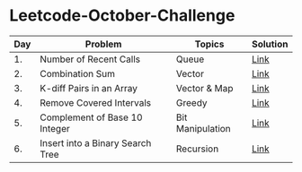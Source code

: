 # Leetcode-October-Challenge
<!-- Tables -->
|Day| Problem     |Topics   |Solution|
|---|-------------|---------|--------|
|1.|Number of Recent Calls|Queue|[Link](https://leetcode.com/explore/featured/card/october-leetcoding-challenge/559/week-1-october-1st-october-7th/3480/)|
|2.|Combination Sum|Vector|[Link](https://leetcode.com/explore/challenge/card/october-leetcoding-challenge/559/week-1-october-1st-october-7th/3481/)|
|3.|K-diff Pairs in an Array|Vector & Map|[Link](https://leetcode.com/explore/challenge/card/october-leetcoding-challenge/559/week-1-october-1st-october-7th/3482/)|
|4.|Remove Covered Intervals|Greedy|[Link](https://leetcode.com/explore/challenge/card/october-leetcoding-challenge/559/week-1-october-1st-october-7th/3483/)|
|5.|Complement of Base 10 Integer|Bit Manipulation|[Link](https://leetcode.com/explore/challenge/card/october-leetcoding-challenge/559/week-1-october-1st-october-7th/3484/)|
|6.|Insert into a Binary Search Tree|Recursion|[Link](https://leetcode.com/explore/challenge/card/october-leetcoding-challenge/559/week-1-october-1st-october-7th/3485/)|
